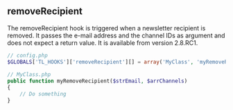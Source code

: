 removeRecipient
---------------

The removeRecipient hook is triggered when a newsletter recipient is removed. It passes the e-mail address and the channel IDs as argument and does not expect a return value. It is available from version 2.8.RC1.

```php
// config.php
$GLOBALS['TL_HOOKS']['removeRecipient'][] = array('MyClass', 'myRemoveRecipient');
 
// MyClass.php
public function myRemoveRecipient($strEmail, $arrChannels)
{
    // Do something
}
``` 
